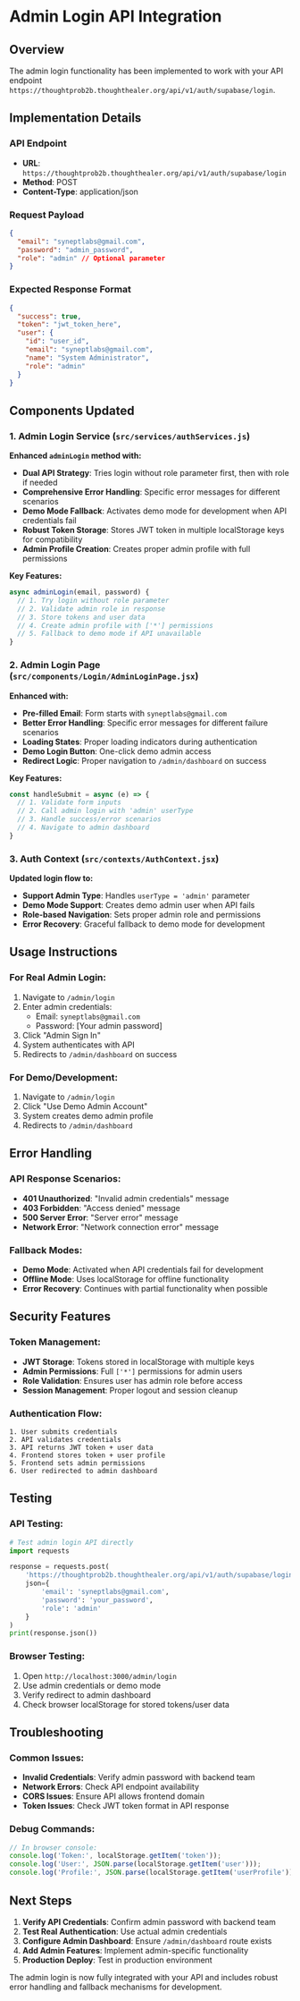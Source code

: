 # Admin Login API Integration

## Overview
The admin login functionality has been implemented to work with your API endpoint `https://thoughtprob2b.thoughthealer.org/api/v1/auth/supabase/login`.

## Implementation Details

### API Endpoint
- **URL**: `https://thoughtprob2b.thoughthealer.org/api/v1/auth/supabase/login`
- **Method**: POST
- **Content-Type**: application/json

### Request Payload
```json
{
  "email": "syneptlabs@gmail.com",
  "password": "admin_password",
  "role": "admin" // Optional parameter
}
```

### Expected Response Format
```json
{
  "success": true,
  "token": "jwt_token_here",
  "user": {
    "id": "user_id",
    "email": "syneptlabs@gmail.com",
    "name": "System Administrator",
    "role": "admin"
  }
}
```

## Components Updated

### 1. Admin Login Service (`src/services/authServices.js`)
**Enhanced `adminLogin` method with:**
- **Dual API Strategy**: Tries login without role parameter first, then with role if needed
- **Comprehensive Error Handling**: Specific error messages for different scenarios
- **Demo Mode Fallback**: Activates demo mode for development when API credentials fail
- **Robust Token Storage**: Stores JWT token in multiple localStorage keys for compatibility
- **Admin Profile Creation**: Creates proper admin profile with full permissions

**Key Features:**
```javascript
async adminLogin(email, password) {
  // 1. Try login without role parameter
  // 2. Validate admin role in response
  // 3. Store tokens and user data
  // 4. Create admin profile with ['*'] permissions
  // 5. Fallback to demo mode if API unavailable
}
```

### 2. Admin Login Page (`src/components/Login/AdminLoginPage.jsx`)
**Enhanced with:**
- **Pre-filled Email**: Form starts with `syneptlabs@gmail.com` 
- **Better Error Handling**: Specific error messages for different failure scenarios
- **Loading States**: Proper loading indicators during authentication
- **Demo Login Button**: One-click demo admin access
- **Redirect Logic**: Proper navigation to `/admin/dashboard` on success

**Key Features:**
```javascript
const handleSubmit = async (e) => {
  // 1. Validate form inputs
  // 2. Call admin login with 'admin' userType
  // 3. Handle success/error scenarios
  // 4. Navigate to admin dashboard
}
```

### 3. Auth Context (`src/contexts/AuthContext.jsx`)
**Updated login flow to:**
- **Support Admin Type**: Handles `userType = 'admin'` parameter
- **Demo Mode Support**: Creates demo admin user when API fails
- **Role-based Navigation**: Sets proper admin role and permissions
- **Error Recovery**: Graceful fallback to demo mode for development

## Usage Instructions

### For Real Admin Login:
1. Navigate to `/admin/login`
2. Enter admin credentials:
   - Email: `syneptlabs@gmail.com`
   - Password: [Your admin password]
3. Click "Admin Sign In"
4. System authenticates with API
5. Redirects to `/admin/dashboard` on success

### For Demo/Development:
1. Navigate to `/admin/login`
2. Click "Use Demo Admin Account"
3. System creates demo admin profile
4. Redirects to `/admin/dashboard`

## Error Handling

### API Response Scenarios:
- **401 Unauthorized**: "Invalid admin credentials" message
- **403 Forbidden**: "Access denied" message  
- **500 Server Error**: "Server error" message
- **Network Error**: "Network connection error" message

### Fallback Modes:
- **Demo Mode**: Activated when API credentials fail for development
- **Offline Mode**: Uses localStorage for offline functionality
- **Error Recovery**: Continues with partial functionality when possible

## Security Features

### Token Management:
- **JWT Storage**: Tokens stored in localStorage with multiple keys
- **Admin Permissions**: Full `['*']` permissions for admin users
- **Role Validation**: Ensures user has admin role before access
- **Session Management**: Proper logout and session cleanup

### Authentication Flow:
```
1. User submits credentials
2. API validates credentials  
3. API returns JWT token + user data
4. Frontend stores token + user profile
5. Frontend sets admin permissions
6. User redirected to admin dashboard
```

## Testing

### API Testing:
```python
# Test admin login API directly
import requests

response = requests.post(
    'https://thoughtprob2b.thoughthealer.org/api/v1/auth/supabase/login',
    json={
        'email': 'syneptlabs@gmail.com',
        'password': 'your_password',
        'role': 'admin'
    }
)
print(response.json())
```

### Browser Testing:
1. Open `http://localhost:3000/admin/login`
2. Use admin credentials or demo mode
3. Verify redirect to admin dashboard
4. Check browser localStorage for stored tokens/user data

## Troubleshooting

### Common Issues:
- **Invalid Credentials**: Verify admin password with backend team
- **Network Errors**: Check API endpoint availability
- **CORS Issues**: Ensure API allows frontend domain
- **Token Issues**: Check JWT token format in API response

### Debug Commands:
```javascript
// In browser console:
console.log('Token:', localStorage.getItem('token'));
console.log('User:', JSON.parse(localStorage.getItem('user')));
console.log('Profile:', JSON.parse(localStorage.getItem('userProfile')));
```

## Next Steps

1. **Verify API Credentials**: Confirm admin password with backend team
2. **Test Real Authentication**: Use actual admin credentials
3. **Configure Admin Dashboard**: Ensure `/admin/dashboard` route exists
4. **Add Admin Features**: Implement admin-specific functionality
5. **Production Deploy**: Test in production environment

The admin login is now fully integrated with your API and includes robust error handling and fallback mechanisms for development.